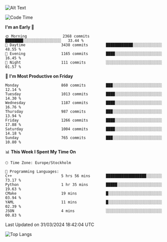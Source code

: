 ![Alt Text](https://media.tenor.com/3Gehha8RO-sAAAAC/goose-dance.gif)

<!--START_SECTION:waka-->
![Code Time](http://img.shields.io/badge/Code%20Time-35%20hrs%2023%20mins-blue)

**I'm an Early 🐤** 

```text
🌞 Morning                2368 commits        ████████░░░░░░░░░░░░░░░░░   33.44 % 
🌆 Daytime                3438 commits        ████████████░░░░░░░░░░░░░   48.55 % 
🌃 Evening                1165 commits        ████░░░░░░░░░░░░░░░░░░░░░   16.45 % 
🌙 Night                  111 commits         ░░░░░░░░░░░░░░░░░░░░░░░░░   01.57 % 
```
📅 **I'm Most Productive on Friday** 

```text
Monday                   860 commits         ███░░░░░░░░░░░░░░░░░░░░░░   12.14 % 
Tuesday                  1013 commits        ████░░░░░░░░░░░░░░░░░░░░░   14.30 % 
Wednesday                1187 commits        ████░░░░░░░░░░░░░░░░░░░░░   16.76 % 
Thursday                 987 commits         ███░░░░░░░░░░░░░░░░░░░░░░   13.94 % 
Friday                   1266 commits        ████░░░░░░░░░░░░░░░░░░░░░   17.88 % 
Saturday                 1004 commits        ████░░░░░░░░░░░░░░░░░░░░░   14.18 % 
Sunday                   765 commits         ███░░░░░░░░░░░░░░░░░░░░░░   10.80 % 
```


📊 **This Week I Spent My Time On** 

```text
🕑︎ Time Zone: Europe/Stockholm

💬 Programming Languages: 
C++                      5 hrs 56 mins       ██████████████████░░░░░░░   73.17 % 
Python                   1 hr 35 mins        █████░░░░░░░░░░░░░░░░░░░░   19.63 % 
CMake                    19 mins             █░░░░░░░░░░░░░░░░░░░░░░░░   03.94 % 
YAML                     11 mins             █░░░░░░░░░░░░░░░░░░░░░░░░   02.39 % 
JSON                     4 mins              ░░░░░░░░░░░░░░░░░░░░░░░░░   00.83 % 
```


 Last Updated on 31/03/2024 18:42:04 UTC
<!--END_SECTION:waka-->

![Top Langs](https://github-readme-stats-rose-phi.vercel.app/api/top-langs/?username=jxncted\&layout=compact&hide=c,assembly,jupyter%20notebook)
